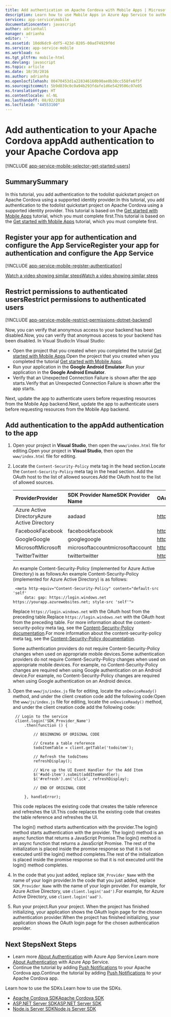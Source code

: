 ```yaml
---
title: Add authentication on Apache Cordova with Mobile Apps | Microsoft Docs
description: Learn how to use Mobile Apps in Azure App Service to authenticate users of your Apache Cordova app through a variety of identity providers, including Google, Facebook, Twitter, and Microsoft.
services: app-service\mobile
documentationcenter: javascript
author: adrianhall
manager: adrianha
editor: ''
ms.assetid: 10dd6dc9-ddf5-423d-8205-00ad74929f0d
ms.service: app-service-mobile
ms.workload: na
ms.tgt_pltfrm: mobile-html
ms.devlang: javascript
ms.topic: article
ms.date: 10/30/2016
ms.author: adrianha
ms.openlocfilehash: 00470453d1a228346160b90ae0b30cc558fe6f5f
ms.sourcegitcommit: 5b9d839c0c0a94b293fdafe1d6e5429506c07e05
ms.translationtype: HT
ms.contentlocale: nl-NL
ms.lasthandoff: 08/02/2018
ms.locfileid: "44553100"
---
```

# <a name="add-authentication-to-your-apache-cordova-app"></a><span data-ttu-id="9f791-103">Add authentication to your Apache Cordova app</span><span class="sxs-lookup"><span data-stu-id="9f791-103">Add authentication to your Apache Cordova app</span></span>
[!INCLUDE [app-service-mobile-selector-get-started-users](../../includes/app-service-mobile-selector-get-started-users.md)]

## <a name="summary"></a><span data-ttu-id="9f791-104">Summary</span><span class="sxs-lookup"><span data-stu-id="9f791-104">Summary</span></span>
<span data-ttu-id="9f791-105">In this tutorial, you add authentication to the todolist quickstart project on Apache Cordova using a supported identity provider.</span><span class="sxs-lookup"><span data-stu-id="9f791-105">In this tutorial, you add authentication to the todolist quickstart project on Apache Cordova using a supported identity provider.</span></span> <span data-ttu-id="9f791-106">This tutorial is based on the [Get started with Mobile Apps] tutorial, which you must complete first.</span><span class="sxs-lookup"><span data-stu-id="9f791-106">This tutorial is based on the [Get started with Mobile Apps] tutorial, which you must complete first.</span></span>

## <a name="register"></a><span data-ttu-id="9f791-107">Register your app for authentication and configure the App Service</span><span class="sxs-lookup"><span data-stu-id="9f791-107">Register your app for authentication and configure the App Service</span></span>
[!INCLUDE [app-service-mobile-register-authentication](../../includes/app-service-mobile-register-authentication.md)]

[<span data-ttu-id="9f791-108">Watch a video showing similar steps</span><span class="sxs-lookup"><span data-stu-id="9f791-108">Watch a video showing similar steps</span></span>](https://channel9.msdn.com/series/Azure-connected-services-with-Cordova/Azure-connected-services-task-8-Azure-authentication)

## <a name="permissions"></a><span data-ttu-id="9f791-109">Restrict permissions to authenticated users</span><span class="sxs-lookup"><span data-stu-id="9f791-109">Restrict permissions to authenticated users</span></span>
[!INCLUDE [app-service-mobile-restrict-permissions-dotnet-backend](../../includes/app-service-mobile-restrict-permissions-dotnet-backend.md)]

<span data-ttu-id="9f791-110">Now, you can verify that anonymous access to your backend has been disabled.</span><span class="sxs-lookup"><span data-stu-id="9f791-110">Now, you can verify that anonymous access to your backend has been disabled.</span></span> <span data-ttu-id="9f791-111">In Visual Studio:</span><span class="sxs-lookup"><span data-stu-id="9f791-111">In Visual Studio:</span></span>

* <span data-ttu-id="9f791-112">Open the project that you created when you completed the tutorial [Get started with Mobile Apps].</span><span class="sxs-lookup"><span data-stu-id="9f791-112">Open the project that you created when you completed the tutorial [Get started with Mobile Apps].</span></span>
* <span data-ttu-id="9f791-113">Run your application in the **Google Android Emulator**.</span><span class="sxs-lookup"><span data-stu-id="9f791-113">Run your application in the **Google Android Emulator**.</span></span>
* <span data-ttu-id="9f791-114">Verify that an Unexpected Connection Failure is shown after the app starts.</span><span class="sxs-lookup"><span data-stu-id="9f791-114">Verify that an Unexpected Connection Failure is shown after the app starts.</span></span>

<span data-ttu-id="9f791-115">Next, update the app to authenticate users before requesting resources from the Mobile App backend.</span><span class="sxs-lookup"><span data-stu-id="9f791-115">Next, update the app to authenticate users before requesting resources from the Mobile App backend.</span></span>

## <a name="add-authentication"></a><span data-ttu-id="9f791-116">Add authentication to the app</span><span class="sxs-lookup"><span data-stu-id="9f791-116">Add authentication to the app</span></span>
1. <span data-ttu-id="9f791-117">Open your project in **Visual Studio**, then open the `www/index.html` file for editing.</span><span class="sxs-lookup"><span data-stu-id="9f791-117">Open your project in **Visual Studio**, then open the `www/index.html` file for editing.</span></span>
2. <span data-ttu-id="9f791-118">Locate the `Content-Security-Policy` meta tag in the head section.</span><span class="sxs-lookup"><span data-stu-id="9f791-118">Locate the `Content-Security-Policy` meta tag in the head section.</span></span>  <span data-ttu-id="9f791-119">Add the OAuth host to the list of allowed sources.</span><span class="sxs-lookup"><span data-stu-id="9f791-119">Add the OAuth host to the list of allowed sources.</span></span>

   | <span data-ttu-id="9f791-120">Provider</span><span class="sxs-lookup"><span data-stu-id="9f791-120">Provider</span></span> | <span data-ttu-id="9f791-121">SDK Provider Name</span><span class="sxs-lookup"><span data-stu-id="9f791-121">SDK Provider Name</span></span> | <span data-ttu-id="9f791-122">OAuth Host</span><span class="sxs-lookup"><span data-stu-id="9f791-122">OAuth Host</span></span> |
   |:--- |:--- |:--- |
   | <span data-ttu-id="9f791-123">Azure Active Directory</span><span class="sxs-lookup"><span data-stu-id="9f791-123">Azure Active Directory</span></span> | <span data-ttu-id="9f791-124">aad</span><span class="sxs-lookup"><span data-stu-id="9f791-124">aad</span></span> | https://login.windows.net |
   | <span data-ttu-id="9f791-125">Facebook</span><span class="sxs-lookup"><span data-stu-id="9f791-125">Facebook</span></span> | <span data-ttu-id="9f791-126">facebook</span><span class="sxs-lookup"><span data-stu-id="9f791-126">facebook</span></span> | https://www.facebook.com |
   | <span data-ttu-id="9f791-127">Google</span><span class="sxs-lookup"><span data-stu-id="9f791-127">Google</span></span> | <span data-ttu-id="9f791-128">google</span><span class="sxs-lookup"><span data-stu-id="9f791-128">google</span></span> | https://accounts.google.com |
   | <span data-ttu-id="9f791-129">Microsoft</span><span class="sxs-lookup"><span data-stu-id="9f791-129">Microsoft</span></span> | <span data-ttu-id="9f791-130">microsoftaccount</span><span class="sxs-lookup"><span data-stu-id="9f791-130">microsoftaccount</span></span> | https://login.live.com |
   | <span data-ttu-id="9f791-131">Twitter</span><span class="sxs-lookup"><span data-stu-id="9f791-131">Twitter</span></span> | <span data-ttu-id="9f791-132">twitter</span><span class="sxs-lookup"><span data-stu-id="9f791-132">twitter</span></span> | https://api.twitter.com |

    <span data-ttu-id="9f791-133">An example Content-Security-Policy (implemented for Azure Active Directory) is as follows:</span><span class="sxs-lookup"><span data-stu-id="9f791-133">An example Content-Security-Policy (implemented for Azure Active Directory) is as follows:</span></span>

        <meta http-equiv="Content-Security-Policy" content="default-src 'self'
            data: gap: https://login.windows.net https://yourapp.azurewebsites.net; style-src 'self'">

    <span data-ttu-id="9f791-134">Replace `https://login.windows.net` with the OAuth host from the preceding table.</span><span class="sxs-lookup"><span data-stu-id="9f791-134">Replace `https://login.windows.net` with the OAuth host from the preceding table.</span></span>  <span data-ttu-id="9f791-135">For more information about the content-security-policy meta tag, see the [Content-Security-Policy documentation].</span><span class="sxs-lookup"><span data-stu-id="9f791-135">For more information about the content-security-policy meta tag, see the [Content-Security-Policy documentation].</span></span>

    <span data-ttu-id="9f791-136">Some authentication providers do not require Content-Security-Policy changes when used on appropriate mobile devices.</span><span class="sxs-lookup"><span data-stu-id="9f791-136">Some authentication providers do not require Content-Security-Policy changes when used on appropriate mobile devices.</span></span>  <span data-ttu-id="9f791-137">For example, no Content-Security-Policy changes are required when using Google authentication on an Android device.</span><span class="sxs-lookup"><span data-stu-id="9f791-137">For example, no Content-Security-Policy changes are required when using Google authentication on an Android device.</span></span>

3. <span data-ttu-id="9f791-138">Open the `www/js/index.js` file for editing, locate the `onDeviceReady()` method, and under the client  creation code add the following code:</span><span class="sxs-lookup"><span data-stu-id="9f791-138">Open the `www/js/index.js` file for editing, locate the `onDeviceReady()` method, and under the client  creation code add the following code:</span></span>

        // Login to the service
        client.login('SDK_Provider_Name')
            .then(function () {

                // BEGINNING OF ORIGINAL CODE

                // Create a table reference
                todoItemTable = client.getTable('todoitem');

                // Refresh the todoItems
                refreshDisplay();

                // Wire up the UI Event Handler for the Add Item
                $('#add-item').submit(addItemHandler);
                $('#refresh').on('click', refreshDisplay);

                // END OF ORIGINAL CODE

            }, handleError);

    <span data-ttu-id="9f791-139">This code replaces the existing code that creates the table reference and refreshes the UI.</span><span class="sxs-lookup"><span data-stu-id="9f791-139">This code replaces the existing code that creates the table reference and refreshes the UI.</span></span>

    <span data-ttu-id="9f791-140">The login() method starts authentication with the provider.</span><span class="sxs-lookup"><span data-stu-id="9f791-140">The login() method starts authentication with the provider.</span></span> <span data-ttu-id="9f791-141">The login() method is an async function that returns a JavaScript Promise.</span><span class="sxs-lookup"><span data-stu-id="9f791-141">The login() method is an async function that returns a JavaScript Promise.</span></span>  <span data-ttu-id="9f791-142">The rest of the initialization is placed inside the promise response so that it is not executed until the login() method completes.</span><span class="sxs-lookup"><span data-stu-id="9f791-142">The rest of the initialization is placed inside the promise response so that it is not executed until the login() method completes.</span></span>

4. <span data-ttu-id="9f791-143">In the code that you just added, replace `SDK_Provider_Name` with the name of your login provider.</span><span class="sxs-lookup"><span data-stu-id="9f791-143">In the code that you just added, replace `SDK_Provider_Name` with the name of your login provider.</span></span> <span data-ttu-id="9f791-144">For example, for Azure Active Directory, use `client.login('aad')`.</span><span class="sxs-lookup"><span data-stu-id="9f791-144">For example, for Azure Active Directory, use `client.login('aad')`.</span></span>
5. <span data-ttu-id="9f791-145">Run your project.</span><span class="sxs-lookup"><span data-stu-id="9f791-145">Run your project.</span></span>  <span data-ttu-id="9f791-146">When the project has finished initializing, your application shows the OAuth login page for the chosen authentication provider.</span><span class="sxs-lookup"><span data-stu-id="9f791-146">When the project has finished initializing, your application shows the OAuth login page for the chosen authentication provider.</span></span>

## <a name="next-steps"></a><span data-ttu-id="9f791-147">Next Steps</span><span class="sxs-lookup"><span data-stu-id="9f791-147">Next Steps</span></span>
* <span data-ttu-id="9f791-148">Learn more [About Authentication] with Azure App Service.</span><span class="sxs-lookup"><span data-stu-id="9f791-148">Learn more [About Authentication] with Azure App Service.</span></span>
* <span data-ttu-id="9f791-149">Continue the tutorial by adding [Push Notifications] to your Apache Cordova app.</span><span class="sxs-lookup"><span data-stu-id="9f791-149">Continue the tutorial by adding [Push Notifications] to your Apache Cordova app.</span></span>

<span data-ttu-id="9f791-150">Learn how to use the SDKs.</span><span class="sxs-lookup"><span data-stu-id="9f791-150">Learn how to use the SDKs.</span></span>

* <span data-ttu-id="9f791-151">[Apache Cordova SDK]</span><span class="sxs-lookup"><span data-stu-id="9f791-151">[Apache Cordova SDK]</span></span>
* <span data-ttu-id="9f791-152">[ASP.NET Server SDK]</span><span class="sxs-lookup"><span data-stu-id="9f791-152">[ASP.NET Server SDK]</span></span>
* <span data-ttu-id="9f791-153">[Node.js Server SDK]</span><span class="sxs-lookup"><span data-stu-id="9f791-153">[Node.js Server SDK]</span></span>

<!-- URLs. -->
[Get started with Mobile Apps]: app-service-mobile-cordova-get-started.md
[Content-Security-Policy documentation]: https://cordova.apache.org/docs/en/latest/guide/appdev/whitelist/index.html
[Push Notifications]: app-service-mobile-cordova-get-started-push.md
[About Authentication]: app-service-mobile-auth.md
[Apache Cordova SDK]: app-service-mobile-cordova-how-to-use-client-library.md
[ASP.NET Server SDK]: app-service-mobile-dotnet-backend-how-to-use-server-sdk.md
[Node.js Server SDK]: app-service-mobile-node-backend-how-to-use-server-sdk.md
